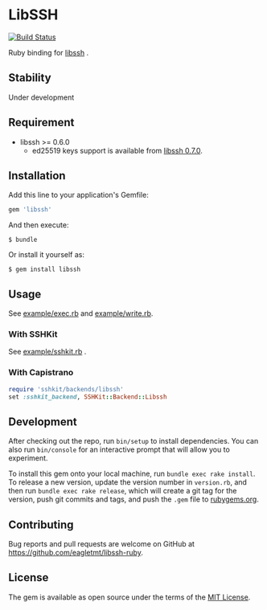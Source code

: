 # LibSSH
[![Build Status](https://travis-ci.org/eagletmt/libssh-ruby.svg?branch=master)](https://travis-ci.org/eagletmt/libssh-ruby)

Ruby binding for [libssh](https://www.libssh.org/) .

## Stability

Under development

## Requirement

- libssh >= 0.6.0
    - ed25519 keys support is available from [libssh 0.7.0](https://www.libssh.org/2015/05/11/libssh-0-7-0/).

## Installation

Add this line to your application's Gemfile:

```ruby
gem 'libssh'
```

And then execute:

    $ bundle

Or install it yourself as:

    $ gem install libssh

## Usage

See [example/exec.rb](example/exec.rb) and [example/write.rb](example/write.rb).

### With SSHKit

See [example/sshkit.rb](example/sshkit.rb) .

### With Capistrano

```ruby
require 'sshkit/backends/libssh'
set :sshkit_backend, SSHKit::Backend::Libssh
```

## Development

After checking out the repo, run `bin/setup` to install dependencies. You can also run `bin/console` for an interactive prompt that will allow you to experiment.

To install this gem onto your local machine, run `bundle exec rake install`. To release a new version, update the version number in `version.rb`, and then run `bundle exec rake release`, which will create a git tag for the version, push git commits and tags, and push the `.gem` file to [rubygems.org](https://rubygems.org).

## Contributing

Bug reports and pull requests are welcome on GitHub at https://github.com/eagletmt/libssh-ruby.


## License

The gem is available as open source under the terms of the [MIT License](http://opensource.org/licenses/MIT).

